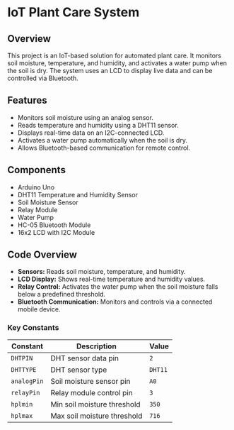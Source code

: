 # IoT Plant Care System

## Overview
This project is an IoT-based solution for automated plant care. It monitors soil moisture, temperature, and humidity, and activates a water pump when the soil is dry. The system uses an LCD to display live data and can be controlled via Bluetooth.

## Features
- Monitors soil moisture using an analog sensor.
- Reads temperature and humidity using a DHT11 sensor.
- Displays real-time data on an I2C-connected LCD.
- Activates a water pump automatically when the soil is dry.
- Allows Bluetooth-based communication for remote control.

## Components
- Arduino Uno
- DHT11 Temperature and Humidity Sensor
- Soil Moisture Sensor
- Relay Module
- Water Pump
- HC-05 Bluetooth Module
- 16x2 LCD with I2C Module

## Code Overview
- **Sensors:** Reads soil moisture, temperature, and humidity.
- **LCD Display:** Shows real-time temperature and humidity values.
- **Relay Control:** Activates the water pump when the soil moisture falls below a predefined threshold.
- **Bluetooth Communication:** Monitors and controls via a connected mobile device.

### Key Constants
| Constant  | Description                       | Value   |
|-----------|-----------------------------------|---------|
| `DHTPIN`  | DHT sensor data pin              | `2`     |
| `DHTTYPE` | DHT sensor type                  | `DHT11` |
| `analogPin` | Soil moisture sensor pin        | `A0`    |
| `relayPin` | Relay module control pin        | `3`     |
| `hplmin`  | Min soil moisture threshold      | `350`   |
| `hplmax`  | Max soil moisture threshold      | `716`   |

